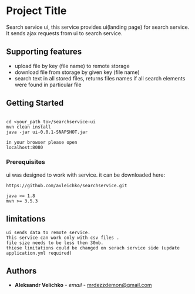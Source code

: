 # Project Title

Search service ui, this service provides ui(landing page) for search service.
It sends ajax requests from ui to search service.
## Supporting features 
* upload file by key (file name) to remote storage
* download file from storage by given key (file name)
* search text in all stored files, returns files names if all search elements were found in particular file

## Getting Started

```

cd <your_path_to>/searchservice-ui
mvn clean install
java -jar ui-0.0.1-SNAPSHOT.jar

in your browser please open 
localhost:8080
```

### Prerequisites

ui was designed to work with service. it can be downloaded here:

```
https://github.com/avleichko/searchservice.git
```

```
java >= 1.8
mvn >= 3.5.3

```

## limitations

```
ui sends data to remote service. 
This service can work only with csv files .
file size needs to be less then 30mb.
thiese limitations could be changed on serach service side (update application.yml required)

```


## Authors

* **Aleksandr Velichko** - *email* - [mrdezzdemon@gmail.com](mrdezzdemon@gmail.com)
